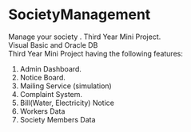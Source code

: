 SocietyManagement
=================

Manage your society . Third Year Mini Project.   
Visual Basic and Oracle DB   
Third Year Mini Project having the following features:   
1. Admin Dashboard.   
2. Notice Board.   
3. Mailing Service (simulation)   
4. Complaint System.   
5. Bill(Water, Electricity) Notice    
6. Workers Data    
7. Society Members Data   
